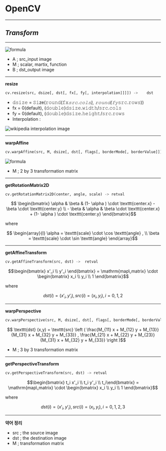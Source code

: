 OpenCV
===
-----

## *Transform*

-----

[//]: <> (<img src="https://render.githubusercontent.com/render/math?math=e^{i \pi} = -1">)

![formula](https://render.githubusercontent.com/render/math?math=A{\cdot}M=B)

* A ; src_input image
* M ; scalar, martix, function
* B ; dst_output image

-----

**resize**

```python
cv.resize(src, dsize[, dst[, fx[, fy[, interpolation]]]]) ->	dst
```

* 𝚍𝚜𝚒𝚣𝚎 = 𝚂𝚒ze(𝚛𝚘𝚞𝚗𝚍(𝚏𝚡*𝚜𝚛𝚌.𝚌𝚘𝚕𝚜), 𝚛𝚘𝚞𝚗𝚍(𝚏𝚢*𝚜𝚛𝚌.𝚛𝚘𝚠𝚜))
* fx = 0(default), (𝚍𝚘𝚞𝚋𝚕𝚎)𝚍𝚜𝚒𝚣𝚎.𝚠𝚒𝚍𝚝𝚑/𝚜𝚛𝚌.𝚌𝚘𝚕𝚜
* fy = 0(default), (𝚍𝚘𝚞𝚋𝚕𝚎)𝚍𝚜𝚒𝚣𝚎.𝚑𝚎𝚒𝚐𝚑𝚝/𝚜𝚛𝚌.𝚛𝚘𝚠𝚜
* Interpolation : 

![wikipedia interpolation image](https://upload.wikimedia.org/wikipedia/commons/thumb/9/90/Comparison_of_1D_and_2D_interpolation.svg/1024px-Comparison_of_1D_and_2D_interpolation.svg.png)

-----

**warpAffine**

```python
cv.warpAffine(src, M, dsize[, dst[, flags[, borderMode[, borderValue]]]]) ->	dst
```

![formula](https://render.githubusercontent.com/render/math?math=\mathrm{dst}%28x,y%29=\mathrm{src}%28\mathrm{M}_{11}x%2B\mathrm{M}_{12}y%2B\mathrm{M}_{13},\mathrm{M}_{21}x%2B\mathrm{M}_{22}y%2B\mathrm{M}_{23}%29)

* M ; 2 by 3 transformation matrix
  
-----

**getRotationMatrix2D**

```python
cv.getRotationMatrix2D(center, angle, scale) ->	retval
```

$$
\begin{bmatrix} \alpha & \beta & (1- \alpha ) \cdot \texttt{center.x} - \beta \cdot \texttt{center.y} \\ - \beta & \alpha & \beta \cdot \texttt{center.x} + (1- \alpha ) \cdot \texttt{center.y} \end{bmatrix}$$

where

$$
\begin{array}{l} \alpha = \texttt{scale} \cdot \cos \texttt{angle} , \\ \beta = \texttt{scale} \cdot \sin \texttt{angle} \end{array}$$

-----

**getAffineTransform**

```python
cv.getAffineTransform(src, dst) ->	retval
```

$$\begin{bmatrix} x'_i \\ y'_i \end{bmatrix} = \mathrm{map\,matrix} \cdot \begin{bmatrix} x_i \\ y_i \\ 1 \end{bmatrix}$$

where

$$dst(i)=(x'_i,y'_i), src(i)=(x_i, y_i), i=0,1,2$$

-----

**warpPerspective**

```python
cv.warpPerspective(src, M, dsize[, dst[, flags[, borderMode[, borderValue]]]]) ->	dst
```

$$
\texttt{dst} (x,y) = \texttt{src} \left ( \frac{M_{11} x + M_{12} y + M_{13}}{M_{31} x + M_{32} y + M_{33}} , \frac{M_{21} x + M_{22} y + M_{23}}{M_{31} x + M_{32} y + M_{33}} \right )$$

* M ; 3 by 3 transformation matrix
  
-----

**getPerspectiveTransform**

```python
cv.getPerspectiveTransform(src, dst) ->	retval
```

$$\begin{bmatrix} t_i x'_i \\ t_i y'_i \\ t_i\end{bmatrix} = \mathrm{map\,matrix} \cdot \begin{bmatrix} x_i \\ y_i \\ 1 \end{bmatrix}$$

where 

$$dst(i)=(x'_i,y'_i), src(i)=(x_i, y_i), i=0,1,2,3$$

-----

**약어 정리**
* src ; the source image
* dst ; the destination image
* M ; transformation matrix
